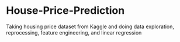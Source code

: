 # House-Price-Prediction
Taking housing price dataset from Kaggle and doing data exploration, reprocessing, feature engineering, and linear regression 
